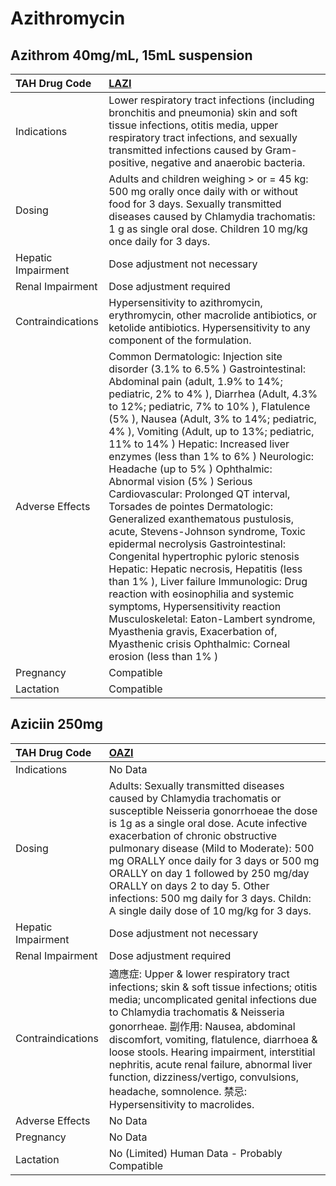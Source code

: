 # Azithromycin

## Azithrom 40mg/mL, 15mL suspension

| TAH Drug Code      | [LAZI](https://www.tahsda.org.tw/drugs/hissearch.php?drug_code=LAZI)                                                                                                                                                                                                                                                                                                                                                                                                                                                                                                                                                                                                                                                                                                                                                                                                                                                                                                                                  |
|:-------------------|:------------------------------------------------------------------------------------------------------------------------------------------------------------------------------------------------------------------------------------------------------------------------------------------------------------------------------------------------------------------------------------------------------------------------------------------------------------------------------------------------------------------------------------------------------------------------------------------------------------------------------------------------------------------------------------------------------------------------------------------------------------------------------------------------------------------------------------------------------------------------------------------------------------------------------------------------------------------------------------------------------|
| Indications        | Lower respiratory tract infections (including bronchitis and pneumonia) skin and soft tissue infections, otitis media, upper respiratory tract infections, and sexually transmitted infections caused by Gram-positive, negative and anaerobic bacteria.                                                                                                                                                                                                                                                                                                                                                                                                                                                                                                                                                                                                                                                                                                                                              |
| Dosing             | Adults and children weighing > or = 45 kg: 500 mg orally once daily with or without food for 3 days. Sexually transmitted diseases caused by Chlamydia trachomatis: 1 g as single oral dose. Children 10 mg/kg once daily for 3 days.                                                                                                                                                                                                                                                                                                                                                                                                                                                                                                                                                                                                                                                                                                                                                                 |
| Hepatic Impairment | Dose adjustment not necessary                                                                                                                                                                                                                                                                                                                                                                                                                                                                                                                                                                                                                                                                                                                                                                                                                                                                                                                                                                         |
| Renal Impairment   | Dose adjustment required                                                                                                                                                                                                                                                                                                                                                                                                                                                                                                                                                                                                                                                                                                                                                                                                                                                                                                                                                                              |
| Contraindications  | Hypersensitivity to azithromycin, erythromycin, other macrolide antibiotics, or ketolide antibiotics. Hypersensitivity to any component of the formulation.                                                                                                                                                                                                                                                                                                                                                                                                                                                                                                                                                                                                                                                                                                                                                                                                                                           |
| Adverse Effects    | Common Dermatologic: Injection site disorder (3.1% to 6.5% ) Gastrointestinal: Abdominal pain (adult, 1.9% to 14%; pediatric, 2% to 4% ), Diarrhea (Adult, 4.3% to 12%; pediatric, 7% to 10% ), Flatulence (5% ), Nausea (Adult, 3% to 14%; pediatric, 4% ), Vomiting (Adult, up to 13%; pediatric, 11% to 14% ) Hepatic: Increased liver enzymes (less than 1% to 6% ) Neurologic: Headache (up to 5% ) Ophthalmic: Abnormal vision (5% ) Serious Cardiovascular: Prolonged QT interval, Torsades de pointes Dermatologic: Generalized exanthematous pustulosis, acute, Stevens-Johnson syndrome, Toxic epidermal necrolysis Gastrointestinal: Congenital hypertrophic pyloric stenosis Hepatic: Hepatic necrosis, Hepatitis (less than 1% ), Liver failure Immunologic: Drug reaction with eosinophilia and systemic symptoms, Hypersensitivity reaction Musculoskeletal: Eaton-Lambert syndrome, Myasthenia gravis, Exacerbation of, Myasthenic crisis Ophthalmic: Corneal erosion (less than 1% ) |
| Pregnancy          | Compatible                                                                                                                                                                                                                                                                                                                                                                                                                                                                                                                                                                                                                                                                                                                                                                                                                                                                                                                                                                                            |
| Lactation          | Compatible                                                                                                                                                                                                                                                                                                                                                                                                                                                                                                                                                                                                                                                                                                                                                                                                                                                                                                                                                                                            |

## Aziciin 250mg

| TAH Drug Code      | [OAZI](https://www.tahsda.org.tw/drugs/hissearch.php?drug_code=OAZI)                                                                                                                                                                                                                                                                                                                                                                                       |
|:-------------------|:-----------------------------------------------------------------------------------------------------------------------------------------------------------------------------------------------------------------------------------------------------------------------------------------------------------------------------------------------------------------------------------------------------------------------------------------------------------|
| Indications        | No Data                                                                                                                                                                                                                                                                                                                                                                                                                                                    |
| Dosing             | Adults: Sexually transmitted diseases caused by Chlamydia trachomatis or susceptible Neisseria gonorrhoeae the dose is 1g as a single oral dose. Acute infective exacerbation of chronic obstructive pulmonary disease (Mild to Moderate): 500 mg ORALLY once daily for 3 days or 500 mg ORALLY on day 1 followed by 250 mg/day ORALLY on days 2 to day 5. Other infections: 500 mg daily for 3 days. Childn: A single daily dose of 10 mg/kg for 3 days.  |
| Hepatic Impairment | Dose adjustment not necessary                                                                                                                                                                                                                                                                                                                                                                                                                              |
| Renal Impairment   | Dose adjustment required                                                                                                                                                                                                                                                                                                                                                                                                                                   |
| Contraindications  | 適應症: Upper & lower respiratory tract infections; skin & soft tissue infections; otitis media; uncomplicated genital infections due to Chlamydia trachomatis & Neisseria gonorrheae. 副作用: Nausea, abdominal discomfort, vomiting, flatulence, diarrhoea & loose stools. Hearing impairment, interstitial nephritis, acute renal failure, abnormal liver function, dizziness/vertigo, convulsions, headache, somnolence. 禁忌: Hypersensitivity to macrolides. |
| Adverse Effects    | No Data                                                                                                                                                                                                                                                                                                                                                                                                                                                    |
| Pregnancy          | No Data                                                                                                                                                                                                                                                                                                                                                                                                                                                    |
| Lactation          | No (Limited) Human Data - Probably Compatible                                                                                                                                                                                                                                                                                                                                                                                                              |

